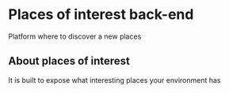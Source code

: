 # Places of interest back-end

Platform where to discover a new places

## About places of interest

It is built to expose what interesting places your environment has
